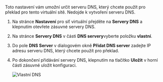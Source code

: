 Toto nastavení vám umožní určit serveru DNS, který chcete použít pro překlad pro tento virtuální sítě. Nedojde k vytvoření serveru DNS.

1. Na stránce **Nastavení** pro síť virtuální přejděte na **Servery DNS** a klepnutím otevřete zásuvné servery DNS.
2. Na stránce **Servery DNS** v části **DNS servery**vyberte položku **vlastní**.
3. Do pole **DNS Server** v dialogovém okně **Přidat DNS server** zadejte IP adresu serveru DNS, který chcete použít pro překlad.
4. Po dokončení přidávání servery DNS, klepnutím na tlačítko **Uložit** v horní části zásuvné uložit konfiguraci.

    ![Vlastní DNS](./media/vpn-gateway-add-dns-rm-portal/add_dns.png)
